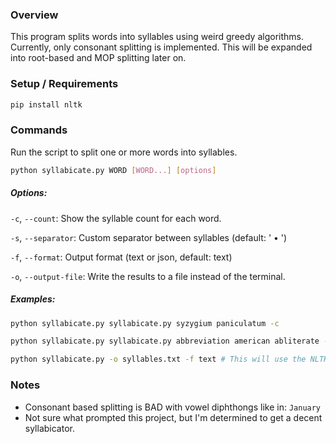 ### Overview

This program splits words into syllables using weird greedy algorithms. Currently, only consonant splitting is implemented. This will be expanded into root-based and MOP splitting later on.

### Setup / Requirements

```bash
pip install nltk
```

### Commands

Run the script to split one or more words into syllables.

```bash
python syllabicate.py WORD [WORD...] [options]
```

##### Options:

`-c`, `--count`: Show the syllable count for each word.

`-s`, ``--separator``: Custom separator between syllables (default: ' • ')

`-f`, `--format`: Output format (text or json, default: text)

`-o`, `--output-file`: Write the results to a file instead of the terminal.

##### Examples:

```bash
python syllabicate.py syllabicate.py syzygium paniculatum -c
```

```bash
python syllabicate.py syllabicate.py abbreviation american abliterate -s ', '
```

```bash
python syllabicate.py -o syllables.txt -f text # This will use the NLTK word corpus as input.
```

### Notes

- Consonant based splitting is BAD with vowel diphthongs like in: `January`
- Not sure what prompted this project, but I'm determined to get a decent syllabicator.
